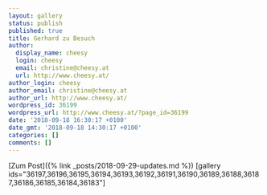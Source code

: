 ```yaml
---
layout: gallery
status: publish
published: true
title: Gerhard zu Besuch
author:
  display_name: cheesy
  login: cheesy
  email: christine@cheesy.at
  url: http://www.cheesy.at/
author_login: cheesy
author_email: christine@cheesy.at
author_url: http://www.cheesy.at/
wordpress_id: 36199
wordpress_url: http://www.cheesy.at/?page_id=36199
date: '2018-09-18 16:30:17 +0100'
date_gmt: '2018-09-18 14:30:17 +0100'
categories: []
comments: []
---
```


[Zum Post]({% link _posts/2018-09-29-updates.md %})
[gallery ids="36197,36196,36195,36194,36193,36192,36191,36190,36189,36188,36187,36186,36185,36184,36183"]
